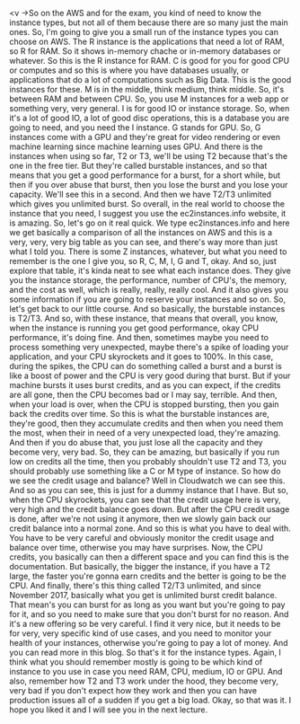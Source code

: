 
<v ->So on the AWS and for the exam,</v>
you kind of need to know the instance types,
but not all of them because there are so many
just the main ones.
So, I'm going to give you a small run
of the instance types you can choose on AWS.
The R instance is the applications that need a lot of RAM,
so R for RAM.
So it shows in-memory chache or in-memory databases
or whatever.
So this is the R instance for RAM.
C is good for you for good CPU or computes
and so this is where you have databases usually,
or applications that do a lot of computations
such as Big Data.
This is the good instances for these.
M is in the middle, think medium, think middle.
So, it's between RAM and between CPU.
So, you use M instances for a web app
or something very, very general.
I is for good IO or instance storage.
So, when it's a lot of good IO,
a lot of good disc operations,
this is a database you are going to need,
and you need the I instance.
G stands for GPU.
So, G instances come with a GPU
and they're great for video rendering
or even machine learning since machine learning uses GPU.
And there is the instances when using so far,
T2 or T3, we'll be using T2
because that's the one in the free tier.
But they're called burstable instances,
and so that means that you get a good performance
for a burst, for a short while,
but then if you over abuse that burst,
then you lose the burst and you lose your capacity.
We'll see this in a second.
And then we have T2/T3 unlimited
which gives you unlimited burst.
So overall, in the real world
to choose the instance that you need,
I suggest you use the ec2instances.info website,
it is amazing.
So, let's go on it real quick.
We type ec2instances.info and here we get basically
a comparison of all the instances on AWS
and this is a very, very, very big table as you can see,
and there's way more than just what I told you.
There is some Z instances, whatever,
but what you need to remember is the one I give you,
so R, C, M, I, G and T, okay.
And so, just explore that table,
it's kinda neat to see what each instance does.
They give you the instance storage,
the performance, number of CPU's, the memory,
and the cost as well, which is really, really, really cool.
And it also gives you some information
if you are going to reserve your instances and so on.
So, let's get back to our little course.
And so basically, the burstable instances is T2/T3.
And so, with these instance,
that means that overall, you know,
when the instance is running you get good performance,
okay CPU performance, it's doing fine.
And then, sometimes maybe you need
to process something very unexpected,
maybe there's a spike of loading your application,
and your CPU skyrockets and it goes to 100%.
In this case, during the spikes,
the CPU can do something called a burst
and a burst is like a boost of power
and the CPU is very good during that burst.
But if your machine bursts it uses burst credits,
and as you can expect,
if the credits are all gone,
then the CPU becomes bad or I may say, terrible.
And then, when your load is over,
when the CPU is stopped bursting,
then you gain back the credits over time.
So this is what the burstable instances are,
they're good, then they accumulate credits
and then when you need them the most,
when their in need of a very unexpected load,
they're amazing.
And then if you do abuse that,
you just lose all the capacity
and they become very, very bad.
So, they can be amazing,
but basically if you run low on credits all the time,
then you probably shouldn't use T2 and T3,
you should probably use something like
a C or M type of instance.
So how do we see the credit usage and balance?
Well in Cloudwatch we can see this.
And so as you can see,
this is just for a dummy instance that I have.
But so, when the CPU skyrockets,
you can see that the credit usage here is very, very high
and the credit balance goes down.
But after the CPU credit usage is done,
after we're not using it anymore,
then we slowly gain back our credit balance
into a normal zone.
And so this is what you have to deal with.
You have to be very careful and obviously monitor
the credit usage and balance over time,
otherwise you may have surprises.
Now, the CPU credits,
you basically can then a different space
and you can find this is the documentation.
But basically, the bigger the instance,
if you have a T2 large,
the faster you're gonna earn credits
and the better is going to be the CPU.
And finally, there's this thing called T2/T3 unlimited,
and since November 2017, basically what you get
is unlimited burst credit balance.
That mean's you can burst for as long as you want
but you're going to pay for it,
and so you need to make sure
that you don't burst for no reason.
And it's a new offering so be very careful.
I find it very nice, but it needs to be
for very, very specific kind of use cases,
and you need to monitor your health of your instances,
otherwise you're going to pay a lot of money.
And you can read more in this blog.
So that's it for the instance types.
Again, I think what you should remember mostly
is going to be which kind of instance to you use
in case you need RAM, CPU, medium, IO or GPU.
And also, remember how T2 and T3 work under the hood,
they become very, very bad if you don't expect how they work
and then you can have production issues all of a sudden
if you get a big load.
Okay, so that was it.
I hope you liked it and I will see you in the next lecture.